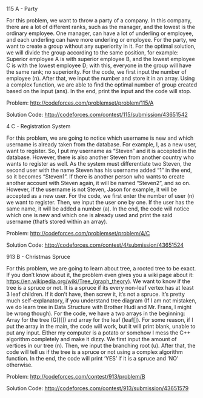 115 A - Party

For this problem, we want to throw a party of a company. In this company, there are a lot of different ranks, such as the manager, and the lowest is the ordinary employee. One manager, can have a lot of underling or employee, and each underling can have more underling or employee. For the party, we want to create a group without any superiority in it. For the optimal solution, we will divide the group according to the same position, for example: Superior employee A is with superior employee B, and the lowest employee C is with the lowest employee D; with this, everyone in the group will have the same rank; no superiority. For the code, we first input the number of employee (n). After that, we input the number and store it in an array. Using a complex function, we are able to find the optimal number of group created based on the input (ans). In the end, print the input and the code will stop.

Problem: http://codeforces.com/problemset/problem/115/A

Solution Code: http://codeforces.com/contest/115/submission/43651542

4 C - Registration System

For this problem, we are going to notice which username is new and which username is already taken from the database. For example, I, as a new user, want to register. So, I put my username as “Steven” and it is accepted in the database. However, there is also another Steven from another country who wants to register as well. As the system must differentiate two Steven, the second user with the name Steven has his username added “1” in the end, so it becomes “Steven1”. If there is another person who wants to create another account with Steven again, it will be named “Steven2”, and so on. However, if the username is not Steven, Jason for example, it will be accepted as a new user. For the code, we first enter the number of user (n) we want to register. Then, we input the user one by one. If the user has the same name, it will be added a number (a). In the end, the code will notice which one is new and which one is already used and print the said username (that’s stored within an array).

Problem: http://codeforces.com/problemset/problem/4/C

Solution Code: http://codeforces.com/contest/4/submission/43651524

913 B - Christmas Spruce

For this problem, we are going to learn about tree, a rooted tree to be exact. If you don’t know about it, the problem even gives you a wiki page about it: https://en.wikipedia.org/wiki/Tree_(graph_theory). We want to know if the tree is a spruce or not. It is a spruce if its every non-leaf vertex has at least 3 leaf children. If it don’t have, then screw it, it’s not a spruce. It’s pretty much self-explanatory, if you understand tree diagram (If I am not mistaken, we do learn tree in Data Structure with Brother Hudi and Mr. Frans, I might be wrong though). For the code, we have a two arrays in the beginning: Array for the tree (G[][]) and array for the leaf (leaf[]). For some reason, if I put the array in the main, the code will work, but it will print blank, unable to put any input. Either my computer is a potato or somehow I mess the C++ algorithm completely and make it dizzy. We first input the amount of vertices in our tree (n). Then, we input the branching root (u). After that, the code will tell us if the tree is a spruce or not using a complex algorithm function. In the end, the code will print ‘YES’ if it is a spruce and ‘NO’ otherwise.

Problem: http://codeforces.com/contest/913/problem/B

Solution Code: http://codeforces.com/contest/913/submission/43651579



